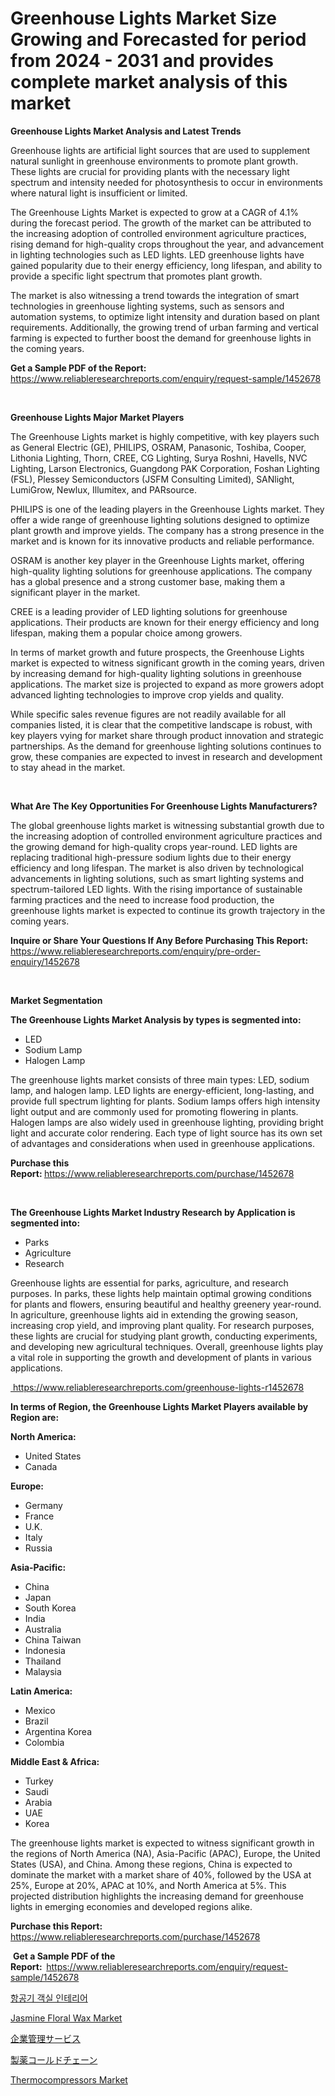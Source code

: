 <p><h1>Greenhouse Lights Market Size Growing and Forecasted for period from 2024 - 2031 and provides complete market analysis of this market</h1></p><p><strong>Greenhouse Lights Market Analysis and Latest Trends</strong></p>
<p><p>Greenhouse lights are artificial light sources that are used to supplement natural sunlight in greenhouse environments to promote plant growth. These lights are crucial for providing plants with the necessary light spectrum and intensity needed for photosynthesis to occur in environments where natural light is insufficient or limited.</p><p>The Greenhouse Lights Market is expected to grow at a CAGR of 4.1% during the forecast period. The growth of the market can be attributed to the increasing adoption of controlled environment agriculture practices, rising demand for high-quality crops throughout the year, and advancement in lighting technologies such as LED lights. LED greenhouse lights have gained popularity due to their energy efficiency, long lifespan, and ability to provide a specific light spectrum that promotes plant growth.</p><p>The market is also witnessing a trend towards the integration of smart technologies in greenhouse lighting systems, such as sensors and automation systems, to optimize light intensity and duration based on plant requirements. Additionally, the growing trend of urban farming and vertical farming is expected to further boost the demand for greenhouse lights in the coming years.</p></p>
<p><strong>Get a Sample PDF of the Report:&nbsp;</strong> <a href="https://www.reliableresearchreports.com/enquiry/request-sample/1452678">https://www.reliableresearchreports.com/enquiry/request-sample/1452678</a></p>
<p>&nbsp;</p>
<p><strong>Greenhouse Lights Major Market Players</strong></p>
<p><p>The Greenhouse Lights market is highly competitive, with key players such as General Electric (GE), PHILIPS, OSRAM, Panasonic, Toshiba, Cooper, Lithonia Lighting, Thorn, CREE, CG Lighting, Surya Roshni, Havells, NVC Lighting, Larson Electronics, Guangdong PAK Corporation, Foshan Lighting (FSL), Plessey Semiconductors (JSFM Consulting Limited), SANlight, LumiGrow, Newlux, Illumitex, and PARsource.</p><p>PHILIPS is one of the leading players in the Greenhouse Lights market. They offer a wide range of greenhouse lighting solutions designed to optimize plant growth and improve yields. The company has a strong presence in the market and is known for its innovative products and reliable performance.</p><p>OSRAM is another key player in the Greenhouse Lights market, offering high-quality lighting solutions for greenhouse applications. The company has a global presence and a strong customer base, making them a significant player in the market.</p><p>CREE is a leading provider of LED lighting solutions for greenhouse applications. Their products are known for their energy efficiency and long lifespan, making them a popular choice among growers.</p><p>In terms of market growth and future prospects, the Greenhouse Lights market is expected to witness significant growth in the coming years, driven by increasing demand for high-quality lighting solutions in greenhouse applications. The market size is projected to expand as more growers adopt advanced lighting technologies to improve crop yields and quality.</p><p>While specific sales revenue figures are not readily available for all companies listed, it is clear that the competitive landscape is robust, with key players vying for market share through product innovation and strategic partnerships. As the demand for greenhouse lighting solutions continues to grow, these companies are expected to invest in research and development to stay ahead in the market.</p></p>
<p>&nbsp;</p>
<p><strong>What Are The Key Opportunities For Greenhouse Lights Manufacturers?</strong></p>
<p><p>The global greenhouse lights market is witnessing substantial growth due to the increasing adoption of controlled environment agriculture practices and the growing demand for high-quality crops year-round. LED lights are replacing traditional high-pressure sodium lights due to their energy efficiency and long lifespan. The market is also driven by technological advancements in lighting solutions, such as smart lighting systems and spectrum-tailored LED lights. With the rising importance of sustainable farming practices and the need to increase food production, the greenhouse lights market is expected to continue its growth trajectory in the coming years.</p></p>
<p><strong>Inquire or Share Your Questions If Any Before Purchasing This Report:</strong> <a href="https://www.reliableresearchreports.com/enquiry/pre-order-enquiry/1452678">https://www.reliableresearchreports.com/enquiry/pre-order-enquiry/1452678</a></p>
<p>&nbsp;</p>
<p><strong>Market Segmentation</strong></p>
<p><strong>The Greenhouse Lights Market Analysis by types is segmented into:</strong></p>
<p><ul><li>LED</li><li>Sodium Lamp</li><li>Halogen Lamp</li></ul></p>
<p><p>The greenhouse lights market consists of three main types: LED, sodium lamp, and halogen lamp. LED lights are energy-efficient, long-lasting, and provide full spectrum lighting for plants. Sodium lamps offers high intensity light output and are commonly used for promoting flowering in plants. Halogen lamps are also widely used in greenhouse lighting, providing bright light and accurate color rendering. Each type of light source has its own set of advantages and considerations when used in greenhouse applications.</p></p>
<p><strong>Purchase this Report:&nbsp;</strong><a href="https://www.reliableresearchreports.com/purchase/1452678">https://www.reliableresearchreports.com/purchase/1452678</a></p>
<p>&nbsp;</p>
<p><strong>The Greenhouse Lights Market Industry Research by Application is segmented into:</strong></p>
<p><ul><li>Parks</li><li>Agriculture</li><li>Research</li></ul></p>
<p><p>Greenhouse lights are essential for parks, agriculture, and research purposes. In parks, these lights help maintain optimal growing conditions for plants and flowers, ensuring beautiful and healthy greenery year-round. In agriculture, greenhouse lights aid in extending the growing season, increasing crop yield, and improving plant quality. For research purposes, these lights are crucial for studying plant growth, conducting experiments, and developing new agricultural techniques. Overall, greenhouse lights play a vital role in supporting the growth and development of plants in various applications.</p></p>
<p><a href="https://www.reliableresearchreports.com/greenhouse-lights-r1452678">&nbsp;https://www.reliableresearchreports.com/greenhouse-lights-r1452678</a></p>
<p><strong>In terms of Region, the Greenhouse Lights Market Players available by Region are:</strong></p>
<p>
    <p> <strong> North America: </strong>
        <ul>
            <li>United States</li>
            <li>Canada</li>
        </ul>
        </p> 
    <p> <strong> Europe: </strong>
        <ul>
            <li>Germany</li>
            <li>France</li>
            <li>U.K.</li>
            <li>Italy</li>
            <li>Russia</li>
        </ul>
        </p> 
    <p> <strong> Asia-Pacific: </strong>
        <ul>
            <li>China</li>
            <li>Japan</li>
            <li>South Korea</li>
            <li>India</li>
            <li>Australia</li>
            <li>China Taiwan</li>
            <li>Indonesia</li>
            <li>Thailand</li>
            <li>Malaysia</li>
        </ul>
        </p> 
    <p> <strong> Latin America: </strong>
        <ul>
            <li>Mexico</li>
            <li>Brazil</li>
            <li>Argentina Korea</li>
            <li>Colombia</li>
        </ul>
        </p> 
    <p> <strong> Middle East & Africa: </strong>
        <ul>
            <li>Turkey</li>
            <li>Saudi</li>
            <li>Arabia</li>
            <li>UAE</li>
            <li>Korea</li>
        </ul>
    </p>
    </p>
<p><p>The greenhouse lights market is expected to witness significant growth in the regions of North America (NA), Asia-Pacific (APAC), Europe, the United States (USA), and China. Among these regions, China is expected to dominate the market with a market share of 40%, followed by the USA at 25%, Europe at 20%, APAC at 10%, and North America at 5%. This projected distribution highlights the increasing demand for greenhouse lights in emerging economies and developed regions alike.</p></p>
<p><strong>Purchase this Report: </strong><a href="https://www.reliableresearchreports.com/purchase/1452678">https://www.reliableresearchreports.com/purchase/1452678</a></p>
<p>&nbsp;<strong>Get a Sample PDF of the Report:&nbsp;&nbsp;</strong><a href="https://www.reliableresearchreports.com/enquiry/request-sample/1452678">https://www.reliableresearchreports.com/enquiry/request-sample/1452678</a></p>
<p><strong></strong></p>
<p><p><a href="https://github.com/TrevorKruvalis5678/Market-Research-Report-List-1/blob/main/434306235668.md">항공기 객실 인테리어</a></p><p><a href="https://issuu.com/reportprime-2/docs/jasmine-floral-wax-market-size-2030.pptx">Jasmine Floral Wax Market</a></p><p><a href="https://github.com/laurenreichert/Market-Research-Report-List-1/blob/main/468717538854.md">企業管理サービス</a></p><p><a href="https://medium.com/@elmorunolfsson2023/%E5%8C%BB%E8%96%AC%E5%93%81%E3%81%AE%E5%86%B7%E8%94%B5%E3%83%81%E3%82%A7%E3%83%BC%E3%83%B3%E5%B8%82%E5%A0%B4%E8%A6%8F%E6%A8%A1-cagr-%E3%83%88%E3%83%AC%E3%83%B3%E3%83%892024%E5%B9%B4%E3%81%8B%E3%82%892030%E5%B9%B4-d7ceb915b51c">製薬コールドチェーン</a></p><p><a href="https://github.com/derrinmiltonellis35gcl/Market-Research-Report-List-2/blob/main/thermocompressors-market.md">Thermocompressors Market</a></p></p>